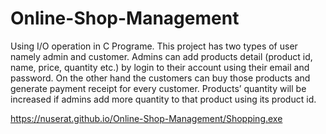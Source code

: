 # Online-Shop-Management
Using I/O operation in C Programe.
This project has two types of user namely admin and customer. Admins can add products detail (product id, name, price,
quantity etc.) by login to their account using their email and password. On the other hand the
customers can buy those products and generate payment receipt for every customer. Products’ quantity will be increased if admins add more quantity to that product using its product id.

 https://nuserat.github.io/Online-Shop-Management/Shopping.exe
